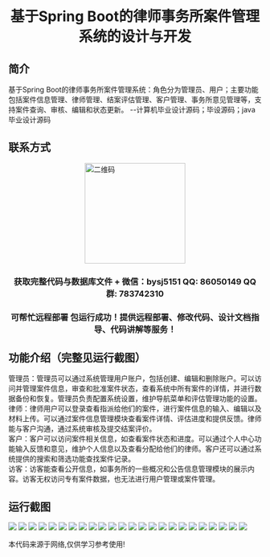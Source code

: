 <p><h1 align="center">基于Spring Boot的律师事务所案件管理系统的设计与开发</h1></p>

## 简介
基于Spring Boot的律师事务所案件管理系统：角色分为管理员、用户；主要功能包括案件信息管理、律师管理、结案评估管理、客户管理、事务所意见管理等，支持案件查询、审核、编辑和状态更新。    --计算机毕业设计源码；毕设源码；java毕业设计源码


## 联系方式
<img src="https://bs-1329754181.cos.ap-shanghai.myqcloud.com/wx.jpg" alt="二维码" style="display: block; margin: 0 auto;" width="200px">
<p><h3 align="center">获取完整代码与数据库文件 + 微信：bysj5151 QQ: 86050149 QQ群: 783742310</h3></p>
<p><h3 align="center">可帮忙远程部署 包运行成功！提供远程部署、修改代码、设计文档指导、代码讲解等服务！</h3></p>

## 功能介绍（完整见运行截图）
管理员：管理员可以通过系统管理用户账户，包括创建、编辑和删除账户。可以访问并管理案件信息，审查和批准案件状态，查看系统中所有案件的详情，并进行数据备份和恢复。管理员负责配置系统设置，维护导航菜单和评估管理功能的设置。  
律师：律师用户可以登录查看指派给他们的案件，进行案件信息的输入、编辑以及材料上传。可以通过案件信息管理模块查看案件详情、评估进度和提供反馈。律师能与客户沟通，通过系统审核及提交结案评价。  
客户：客户可以访问案件相关信息，如查看案件状态和进度。可以通过个人中心功能输入反馈和意见，维护个人信息以及查看分配给他们的律师。客户还可以通过系统提供的搜索和筛选功能查找案件记录。  
访客：访客能查看公开信息，如事务所的一些概况和公告信息管理模块的展示内容。访客无权访问专有案件数据，也无法进行用户管理或案件管理。


## 运行截图
![](https://bs-1329754181.cos.ap-shanghai.myqcloud.com/spring/LawyerCaseManagementSystemDesignAndDevelopment/img/001.jpg)
![](https://bs-1329754181.cos.ap-shanghai.myqcloud.com/spring/LawyerCaseManagementSystemDesignAndDevelopment/img/002.jpg)
![](https://bs-1329754181.cos.ap-shanghai.myqcloud.com/spring/LawyerCaseManagementSystemDesignAndDevelopment/img/003.jpg)
![](https://bs-1329754181.cos.ap-shanghai.myqcloud.com/spring/LawyerCaseManagementSystemDesignAndDevelopment/img/004.jpg)
![](https://bs-1329754181.cos.ap-shanghai.myqcloud.com/spring/LawyerCaseManagementSystemDesignAndDevelopment/img/005.jpg)
![](https://bs-1329754181.cos.ap-shanghai.myqcloud.com/spring/LawyerCaseManagementSystemDesignAndDevelopment/img/006.jpg)
![](https://bs-1329754181.cos.ap-shanghai.myqcloud.com/spring/LawyerCaseManagementSystemDesignAndDevelopment/img/007.jpg)
![](https://bs-1329754181.cos.ap-shanghai.myqcloud.com/spring/LawyerCaseManagementSystemDesignAndDevelopment/img/008.jpg)
![](https://bs-1329754181.cos.ap-shanghai.myqcloud.com/spring/LawyerCaseManagementSystemDesignAndDevelopment/img/009.jpg)
![](https://bs-1329754181.cos.ap-shanghai.myqcloud.com/spring/LawyerCaseManagementSystemDesignAndDevelopment/img/010.jpg)
![](https://bs-1329754181.cos.ap-shanghai.myqcloud.com/spring/LawyerCaseManagementSystemDesignAndDevelopment/img/011.jpg)
![](https://bs-1329754181.cos.ap-shanghai.myqcloud.com/spring/LawyerCaseManagementSystemDesignAndDevelopment/img/012.jpg)
![](https://bs-1329754181.cos.ap-shanghai.myqcloud.com/spring/LawyerCaseManagementSystemDesignAndDevelopment/img/013.jpg)
![](https://bs-1329754181.cos.ap-shanghai.myqcloud.com/spring/LawyerCaseManagementSystemDesignAndDevelopment/img/014.jpg)
![](https://bs-1329754181.cos.ap-shanghai.myqcloud.com/spring/LawyerCaseManagementSystemDesignAndDevelopment/img/015.jpg)
![](https://bs-1329754181.cos.ap-shanghai.myqcloud.com/spring/LawyerCaseManagementSystemDesignAndDevelopment/img/016.jpg)
![](https://bs-1329754181.cos.ap-shanghai.myqcloud.com/spring/LawyerCaseManagementSystemDesignAndDevelopment/img/017.jpg)
![](https://bs-1329754181.cos.ap-shanghai.myqcloud.com/spring/LawyerCaseManagementSystemDesignAndDevelopment/img/018.jpg)
![](https://bs-1329754181.cos.ap-shanghai.myqcloud.com/spring/LawyerCaseManagementSystemDesignAndDevelopment/img/019.jpg)
![](https://bs-1329754181.cos.ap-shanghai.myqcloud.com/spring/LawyerCaseManagementSystemDesignAndDevelopment/img/020.jpg)
![](https://bs-1329754181.cos.ap-shanghai.myqcloud.com/spring/LawyerCaseManagementSystemDesignAndDevelopment/img/021.jpg)
![](https://bs-1329754181.cos.ap-shanghai.myqcloud.com/spring/LawyerCaseManagementSystemDesignAndDevelopment/img/022.jpg)
![](https://bs-1329754181.cos.ap-shanghai.myqcloud.com/spring/LawyerCaseManagementSystemDesignAndDevelopment/img/023.jpg)
![](https://bs-1329754181.cos.ap-shanghai.myqcloud.com/spring/LawyerCaseManagementSystemDesignAndDevelopment/img/024.jpg)

<p>本代码来源于网络,仅供学习参考使用!</p>
